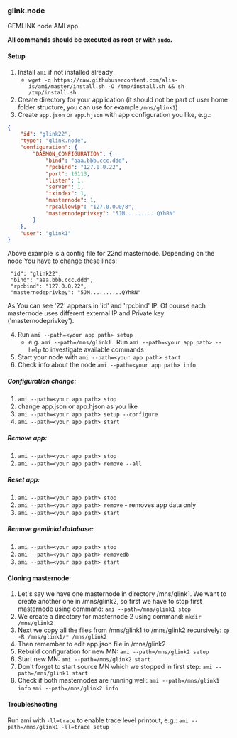 ### glink.node

GEMLINK node AMI app.

**All commands should be executed as root or with `sudo`.**

#### Setup

1. Install `ami` if not installed already
    * `wget -q https://raw.githubusercontent.com/alis-is/ami/master/install.sh -O /tmp/install.sh && sh /tmp/install.sh`
2. Create directory for your application (it should not be part of user home folder structure, you can use for example `/mns/glink1`)
3. Create `app.json` or `app.hjson` with app configuration you like, e.g.:
```json
{
    "id": "glink22",
    "type": "glink.node",
    "configuration": {
        "DAEMON_CONFIGURATION": {
            "bind": "aaa.bbb.ccc.ddd",
            "rpcbind": "127.0.0.22",
            "port": 16113,
            "listen": 1,
            "server": 1,
            "txindex": 1,
            "masternode": 1,
            "rpcallowip": "127.0.0.0/8",
            "masternodeprivkey": "5JM..........QYhRN"
        }
    },
    "user": "glink1"
}
```
Above example is a config file for 22nd masternode. Depending on the node You have to change these lines:
```
 "id": "glink22",
 "bind": "aaa.bbb.ccc.ddd",
 "rpcbind": "127.0.0.22",
 "masternodeprivkey": "5JM..........QYhRN"
 ```
As You can see '22' appears in 'id' and 'rpcbind' IP. Of course each masternode uses different external IP and Private key ('masternodeprivkey'). 
 

4. Run `ami --path=<your app path> setup`
   * e.g. `ami --path=/mns/glink1`
. Run `ami --path=<your app path> --help` to investigate available commands
5. Start your node with `ami --path=<your app path> start`
6. Check info about the node `ami --path=<your app path> info`

##### Configuration change: 
1. `ami --path=<your app path> stop`
2. change app.json or app.hjson as you like
3. `ami --path=<your app path> setup --configure`
4. `ami --path=<your app path> start`

##### Remove app: 
1. `ami --path=<your app path> stop`
2. `ami --path=<your app path> remove --all`

##### Reset app:
1. `ami --path=<your app path> stop`
2. `ami --path=<your app path> remove` - removes app data only
3. `ami --path=<your app path> start`

##### Remove gemlinkd database: 
1. `ami --path=<your app path> stop`
2. `ami --path=<your app path> removedb`
3. `ami --path=<your app path> start`

#### Cloning masternode:
1. Let's say we have one masternode in directory /mns/glink1. We want to create another one in /mns/glink2, so first we have to stop first masternode using command:
`ami --path=/mns/glink1 stop`
2. We create a directory for masternode 2 using command:
`mkdir /mns/glink2`
3. Next we copy all the files from /mns/glink1 to /mns/glink2 recursively:
`cp -R /mns/glink1/* /mns/glink2`
4. Then remember to edit app.json file in /mns/glink2
5. Rebuild configuration for new MN:
`ami --path=/mns/glink2 setup`
6. Start new MN:
`ami --path=/mns/glink2 start`
7. Don't forget to start source MN which we stopped in first step:
`ami --path=/mns/glink1 start`
8. Check if both masternodes are running well:
`ami --path=/mns/glink1 info`
`ami --path=/mns/glink2 info`


#### Troubleshooting 

Run ami with `-ll=trace` to enable trace level printout, e.g.:
`ami --path=/mns/glink1 -ll=trace setup`
